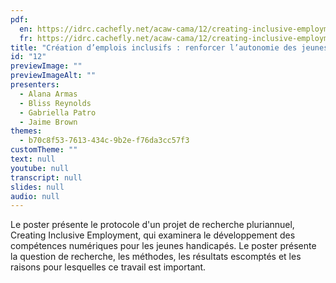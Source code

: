 ```yaml
---
pdf:
  en: https://idrc.cachefly.net/acaw-cama/12/creating-inclusive-employment-empowering-youth-with-disabilities-through-inclusive-accessible-digital-skill-development-text-en.pdf
  fr: https://idrc.cachefly.net/acaw-cama/12/creating-inclusive-employment-empowering-youth-with-disabilities-through-inclusive-accessible-digital-skill-development-text-fr.pdf
title: "Création d’emplois inclusifs : renforcer l’autonomie des jeunes en situation de handicap grâce au développement de compétences accessibles et inclusives"
id: "12"
previewImage: ""
previewImageAlt: ""
presenters:
  - Alana Armas
  - Bliss Reynolds
  - Gabriella Patro
  - Jaime Brown
themes:
  - b70c8f53-7613-434c-9b2e-f76da3cc57f3
customTheme: ""
text: null
youtube: null
transcript: null
slides: null
audio: null
---
```

Le poster présente le protocole d'un projet de recherche pluriannuel, Creating Inclusive Employment, qui examinera le développement des compétences numériques pour les jeunes handicapés. Le poster présente la question de recherche, les méthodes, les résultats escomptés et les raisons pour lesquelles ce travail est important.
